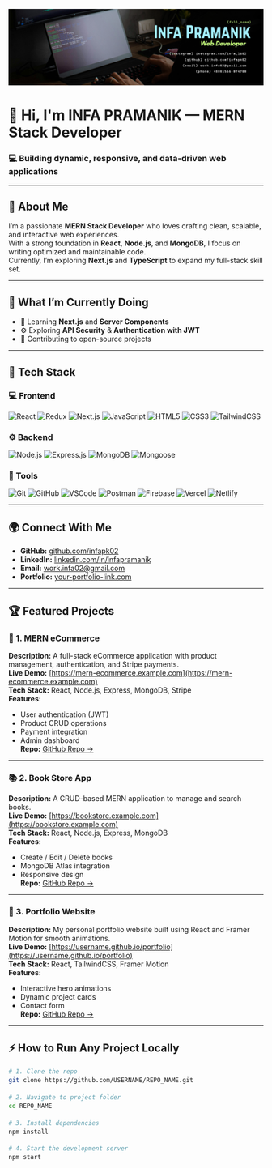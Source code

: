 <!-- Banner -->
![Banner](https://github.com/infapk02/infapk2/blob/main/Blue%20and%20White%20Gradient%20Web%20Developer%20LinkedIn%20Article%20Cover%20Image%20(1).png)

# 👋 Hi, I'm INFA PRAMANIK — MERN Stack Developer
### 💻 Building dynamic, responsive, and data-driven web applications

---

## 🧠 About Me
I’m a passionate **MERN Stack Developer** who loves crafting clean, scalable, and interactive web experiences.  
With a strong foundation in **React**, **Node.js**, and **MongoDB**, I focus on writing optimized and maintainable code.  
Currently, I’m exploring **Next.js** and **TypeScript** to expand my full-stack skill set.

---

## 🚀 What I’m Currently Doing
- 🌱 Learning **Next.js** and **Server Components**
- ⚙️ Exploring **API Security** & **Authentication with JWT**
- 🧩 Contributing to open-source projects

---

## 🧰 Tech Stack

### 💻 Frontend
![React](https://img.shields.io/badge/React-20232A?style=for-the-badge&logo=react)
![Redux](https://img.shields.io/badge/Redux-593D88?style=for-the-badge&logo=redux)
![Next.js](https://img.shields.io/badge/Next.js-000000?style=for-the-badge&logo=nextdotjs)
![JavaScript](https://img.shields.io/badge/JavaScript-F7DF1E?style=for-the-badge&logo=javascript)
![HTML5](https://img.shields.io/badge/HTML5-E34F26?style=for-the-badge&logo=html5)
![CSS3](https://img.shields.io/badge/CSS3-1572B6?style=for-the-badge&logo=css3)
![TailwindCSS](https://img.shields.io/badge/Tailwind_CSS-38B2AC?style=for-the-badge&logo=tailwind-css)

### ⚙️ Backend
![Node.js](https://img.shields.io/badge/Node.js-339933?style=for-the-badge&logo=nodedotjs)
![Express.js](https://img.shields.io/badge/Express.js-000000?style=for-the-badge&logo=express)
![MongoDB](https://img.shields.io/badge/MongoDB-4EA94B?style=for-the-badge&logo=mongodb)
![Mongoose](https://img.shields.io/badge/Mongoose-880000?style=for-the-badge&logo=mongoose)

### 🧩 Tools
![Git](https://img.shields.io/badge/Git-F05032?style=for-the-badge&logo=git)
![GitHub](https://img.shields.io/badge/GitHub-181717?style=for-the-badge&logo=github)
![VSCode](https://img.shields.io/badge/VSCode-0078D4?style=for-the-badge&logo=visualstudiocode)
![Postman](https://img.shields.io/badge/Postman-FF6C37?style=for-the-badge&logo=postman)
![Firebase](https://img.shields.io/badge/Firebase-039BE5?style=for-the-badge&logo=firebase)
![Vercel](https://img.shields.io/badge/Vercel-000000?style=for-the-badge&logo=vercel)
![Netlify](https://img.shields.io/badge/Netlify-00C7B7?style=for-the-badge&logo=netlify)

---

## 🌍 Connect With Me
- **GitHub:** [github.com/infapk02](https://github.com/infapk02)
- **LinkedIn:** [linkedin.com/in/infapramanik](https://www.linkedin.com/in/infapramanik/)
- **Email:** work.infa02@gmail.com
- **Portfolio:** [your-portfolio-link.com](https://your-portfolio-link.com)

---

## 🏆 Featured Projects

### 🛒 1. MERN eCommerce
**Description:** A full-stack eCommerce application with product management, authentication, and Stripe payments.  
**Live Demo:** [https://mern-ecommerce.example.com](https://mern-ecommerce.example.com)  
**Tech Stack:** React, Node.js, Express, MongoDB, Stripe  
**Features:**
- User authentication (JWT)
- Product CRUD operations
- Payment integration
- Admin dashboard  
**Repo:** [GitHub Repo →](https://github.com/USERNAME/mern-ecommerce)

---

### 📚 2. Book Store App
**Description:** A CRUD-based MERN application to manage and search books.  
**Live Demo:** [https://bookstore.example.com](https://bookstore.example.com)  
**Tech Stack:** React, Node.js, Express, MongoDB  
**Features:**
- Create / Edit / Delete books  
- MongoDB Atlas integration  
- Responsive design  
**Repo:** [GitHub Repo →](https://github.com/USERNAME/bookstore)

---

### 💼 3. Portfolio Website
**Description:** My personal portfolio website built using React and Framer Motion for smooth animations.  
**Live Demo:** [https://username.github.io/portfolio](https://username.github.io/portfolio)  
**Tech Stack:** React, TailwindCSS, Framer Motion  
**Features:**
- Interactive hero animations  
- Dynamic project cards  
- Contact form  
**Repo:** [GitHub Repo →](https://github.com/USERNAME/portfolio)

---

## ⚡ How to Run Any Project Locally

```bash
# 1. Clone the repo
git clone https://github.com/USERNAME/REPO_NAME.git

# 2. Navigate to project folder
cd REPO_NAME

# 3. Install dependencies
npm install

# 4. Start the development server
npm start
